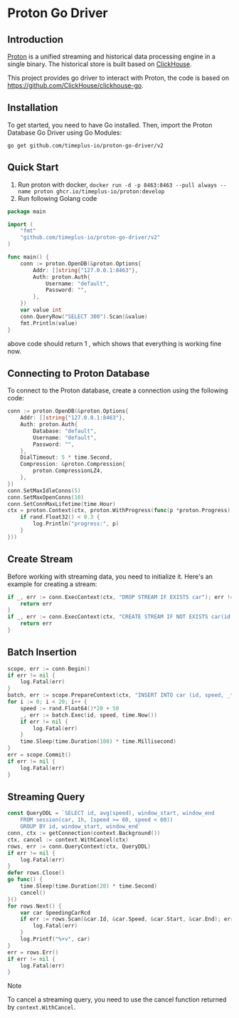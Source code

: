 # Proton Go Driver

## Introduction
[Proton](https://github.com/timeplus-io/proton) is a unified streaming and historical data processing engine in a single binary. The historical store is built based on [ClickHouse](https://github.com/ClickHouse/ClickHouse).

This project provides go driver to interact with Proton, the code is based on https://github.com/ClickHouse/clickhouse-go.

## Installation

To get started, you need to have Go installed. Then, import the Proton Database Go Driver using Go Modules:

```shell
go get github.com/timeplus-io/proton-go-driver/v2
```

## Quick Start

1. Run proton with docker, `docker run -d -p 8463:8463 --pull always --name proton ghcr.io/timeplus-io/proton:develop`
2. Run following Golang code

```go
package main

import (
	"fmt"
	"github.com/timeplus-io/proton-go-driver/v2"
)

func main() {
	conn := proton.OpenDB(&proton.Options{
		Addr: []string{"127.0.0.1:8463"},
		Auth: proton.Auth{
			Username: "default",
			Password: "",
		},
	})
	var value int
	conn.QueryRow("SELECT 300").Scan(&value)
	fmt.Println(value)
}
```

above code should return 1 , which shows that everything is working fine now.

## Connecting to Proton Database

To connect to the Proton database, create a connection using the following code:

```go
conn := proton.OpenDB(&proton.Options{
    Addr: []string{"127.0.0.1:8463"},
    Auth: proton.Auth{
        Database: "default",
        Username: "default",
        Password: "",
    },
    DialTimeout: 5 * time.Second,
    Compression: &proton.Compression{
        proton.CompressionLZ4,
    },
})
conn.SetMaxIdleConns(5)
conn.SetMaxOpenConns(10)
conn.SetConnMaxLifetime(time.Hour)
ctx = proton.Context(ctx, proton.WithProgress(func(p *proton.Progress) {
    if rand.Float32() < 0.3 {
        log.Println("progress:", p)
    }
}))
```

## Create Stream

Before working with streaming data, you need to initialize it. Here's an example for creating a stream:

```go
if _, err := conn.ExecContext(ctx, "DROP STREAM IF EXISTS car"); err != nil {
    return err
}
if _, err := conn.ExecContext(ctx, "CREATE STREAM IF NOT EXISTS car(id int64, speed float64)"); err != nil {
    return err
}
```
## Batch Insertion

```go
scope, err := conn.Begin()
if err != nil {
    log.Fatal(err)
}
batch, err := scope.PrepareContext(ctx, "INSERT INTO car (id, speed, _tp_time) values")
for i := 0; i < 20; i++ {
    speed := rand.Float64()*20 + 50
    _, err := batch.Exec(id, speed, time.Now())
    if err != nil {
        log.Fatal(err)
    }
    time.Sleep(time.Duration(100) * time.Millisecond)
}
err = scope.Commit()
if err != nil {
    log.Fatal(err)
}
```

## Streaming Query

```go
const QueryDDL = `SELECT id, avg(speed), window_start, window_end
    FROM session(car, 1h, [speed >= 60, speed < 60))
    GROUP BY id, window_start, window_end`
conn, ctx := getConnection(context.Background())
ctx, cancel := context.WithCancel(ctx)
rows, err := conn.QueryContext(ctx, QueryDDL)
if err != nil {
    log.Fatal(err)
}
defer rows.Close()
go func() {
    time.Sleep(time.Duration(20) * time.Second)
    cancel()
}()
for rows.Next() {
    var car SpeedingCarRcd
    if err := rows.Scan(&car.Id, &car.Speed, &car.Start, &car.End); err != nil {
        log.Fatal(err)
    }
    log.Printf("%+v", car)
}
err = rows.Err()
if err != nil {
    log.Fatal(err)
}
```

> [!NOTE]
> To cancel a streaming query, you need to use the cancel function returned by `context.WithCancel`.
